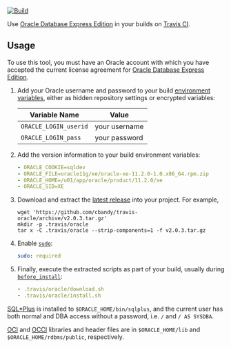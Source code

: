 [![Build](https://travis-ci.org/cbandy/travis-oracle.svg?branch=master)](https://travis-ci.org/cbandy/travis-oracle)

Use [Oracle Database Express Edition][] in your builds on [Travis CI][].

[Oracle Database Express Edition]: http://www.oracle.com/technetwork/database/database-technologies/express-edition/overview/index.html
[Travis CI]: https://travis-ci.org/


Usage
-----

To use this tool, you must have an Oracle account with which you have accepted
the current license agreement for [Oracle Database Express Edition][].

1. Add your Oracle username and password to your build [environment variables][],
   either as hidden repository settings or encrypted variables:

   | Variable Name         | Value         |
   | --------------------- | ------------- |
   | `ORACLE_LOGIN_userid` | your username |
   | `ORACLE_LOGIN_pass`   | your password |

2. Add the version information to your build environment variables:

   ```yaml
   - ORACLE_COOKIE=sqldev
   - ORACLE_FILE=oracle11g/xe/oracle-xe-11.2.0-1.0.x86_64.rpm.zip
   - ORACLE_HOME=/u01/app/oracle/product/11.2.0/xe
   - ORACLE_SID=XE
   ```

3. Download and extract the [latest release][] into your project. For example,

   ```shell
   wget 'https://github.com/cbandy/travis-oracle/archive/v2.0.3.tar.gz'
   mkdir -p .travis/oracle
   tar x -C .travis/oracle --strip-components=1 -f v2.0.3.tar.gz
   ```

4. Enable [`sudo`](https://docs.travis-ci.com/user/reference/overview/):

   ```yaml
   sudo: required
   ```

5. Finally, execute the extracted scripts as part of your build, usually
   during [`before_install`](https://docs.travis-ci.com/user/customizing-the-build/#The-Build-Lifecycle):

   ```yaml
   - .travis/oracle/download.sh
   - .travis/oracle/install.sh
   ```

[SQL\*Plus][] is installed to `$ORACLE_HOME/bin/sqlplus`, and the current user
has both normal and DBA access without a password, i.e. `/` and `/ AS SYSDBA`.

[OCI][] and [OCCI][] libraries and header files are in `$ORACLE_HOME/lib` and
`$ORACLE_HOME/rdbms/public`, respectively.

[environment variables]: https://docs.travis-ci.com/user/environment-variables/
[latest release]: https://github.com/cbandy/travis-oracle/releases/latest
[OCCI]: http://www.oracle.com/pls/topic/lookup?ctx=xe112&id=LNCPP
[OCI]: http://www.oracle.com/pls/topic/lookup?ctx=xe112&id=LNOCI
[SQL\*Plus]: http://www.oracle.com/pls/topic/lookup?ctx=xe112&id=SQPUG

